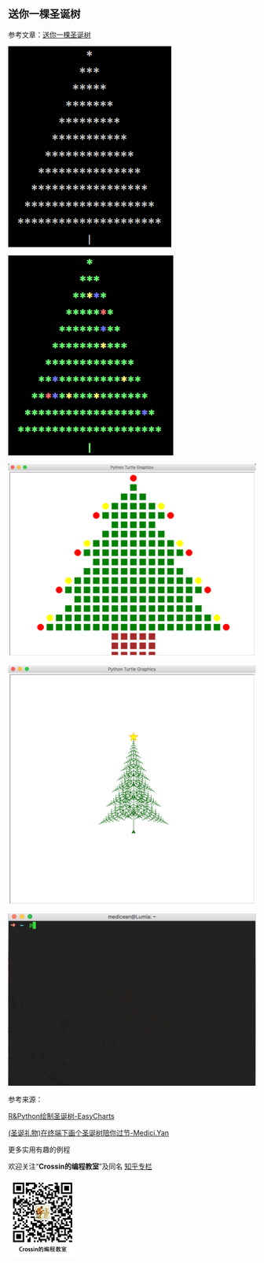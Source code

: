 ## 送你一棵圣诞树

参考文章：[送你一棵圣诞树](https://mp.weixin.qq.com/s/kXcPlO5sAqbM2g4G5hVqfg)

![1](1.png)

![2](2.png)

![3](3.png)

![4](4.png)

![5](5.gif)

参考来源：

[R&Python绘制圣诞树-EasyCharts](https://ask.hellobi.com/blog/EasyCharts/5777)

[(圣诞礼物)在终端下画个圣诞树陪你过节-Medici.Yan](http://blog.evalbug.com/2015/12/25/py_fun_0/)

更多实用有趣的例程

欢迎关注“**Crossin的编程教室**”及同名 [知乎专栏](https://zhuanlan.zhihu.com/crossin)

![crossincode](../crossin-logo.png)
